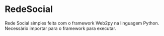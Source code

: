 # RedeSocial

Rede Social simples feita com o framework Web2py na linguagem Python. Necessário importar para o framework para executar. 
